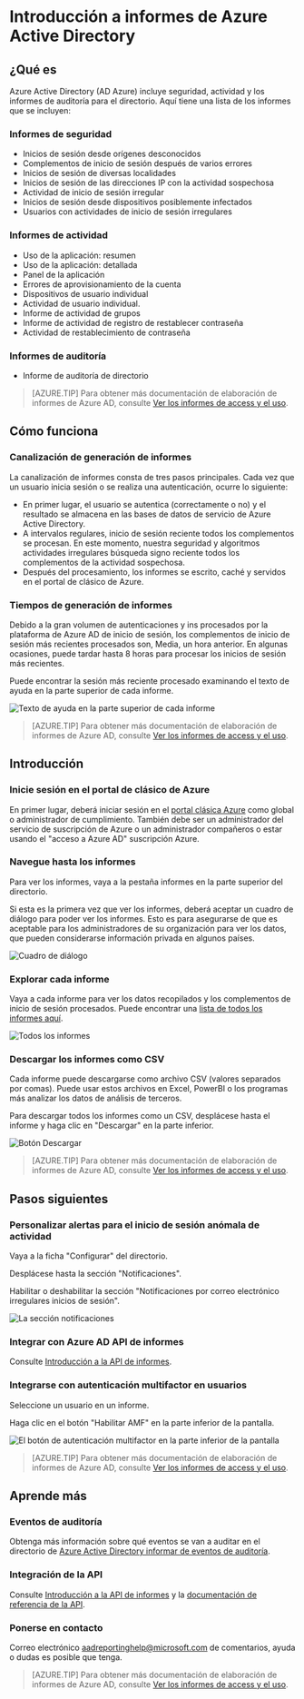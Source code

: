 <properties
   pageTitle="Azure Active Directory elaboración de informes: Introducción | Microsoft Azure"
   description="Enumera los distintos informes disponibles en los informes de Azure Active Directory"
   services="active-directory"
   documentationCenter=""
   authors="dhanyahk"
   manager="femila"
   editor=""/>

<tags
   ms.service="active-directory"
   ms.devlang="na"
   ms.topic="get-started-article"
   ms.tgt_pltfrm="na"
   ms.workload="identity"
   ms.date="03/07/2016"
   ms.author="dhanyahk"/>

# <a name="getting-started-with-azure-active-directory-reporting"></a>Introducción a informes de Azure Active Directory

## <a name="what-it-is"></a>¿Qué es

Azure Active Directory (AD Azure) incluye seguridad, actividad y los informes de auditoría para el directorio. Aquí tiene una lista de los informes que se incluyen:

### <a name="security-reports"></a>Informes de seguridad

- Inicios de sesión desde orígenes desconocidos
- Complementos de inicio de sesión después de varios errores
- Inicios de sesión de diversas localidades
- Inicios de sesión de las direcciones IP con la actividad sospechosa
- Actividad de inicio de sesión irregular
- Inicios de sesión desde dispositivos posiblemente infectados
- Usuarios con actividades de inicio de sesión irregulares

### <a name="activity-reports"></a>Informes de actividad

- Uso de la aplicación: resumen
- Uso de la aplicación: detallada
- Panel de la aplicación
- Errores de aprovisionamiento de la cuenta
- Dispositivos de usuario individual
- Actividad de usuario individual.
- Informe de actividad de grupos
- Informe de actividad de registro de restablecer contraseña
- Actividad de restablecimiento de contraseña

### <a name="audit-reports"></a>Informes de auditoría

- Informe de auditoría de directorio

> [AZURE.TIP] Para obtener más documentación de elaboración de informes de Azure AD, consulte [Ver los informes de access y el uso](active-directory-view-access-usage-reports.md).



## <a name="how-it-works"></a>Cómo funciona


### <a name="reporting-pipeline"></a>Canalización de generación de informes

La canalización de informes consta de tres pasos principales. Cada vez que un usuario inicia sesión o se realiza una autenticación, ocurre lo siguiente:

- En primer lugar, el usuario se autentica (correctamente o no) y el resultado se almacena en las bases de datos de servicio de Azure Active Directory.
- A intervalos regulares, inicio de sesión reciente todos los complementos se procesan. En este momento, nuestra seguridad y algoritmos actividades irregulares búsqueda signo reciente todos los complementos de la actividad sospechosa.
- Después del procesamiento, los informes se escrito, caché y servidos en el portal de clásico de Azure.

### <a name="report-generation-times"></a>Tiempos de generación de informes

Debido a la gran volumen de autenticaciones y ins procesados por la plataforma de Azure AD de inicio de sesión, los complementos de inicio de sesión más recientes procesados son, Media, un hora anterior. En algunas ocasiones, puede tardar hasta 8 horas para procesar los inicios de sesión más recientes.

Puede encontrar la sesión más reciente procesado examinando el texto de ayuda en la parte superior de cada informe.

![Texto de ayuda en la parte superior de cada informe](./media/active-directory-reporting-getting-started/reportingWatermark.PNG)

> [AZURE.TIP] Para obtener más documentación de elaboración de informes de Azure AD, consulte [Ver los informes de access y el uso](active-directory-view-access-usage-reports.md).



## <a name="getting-started"></a>Introducción


### <a name="sign-into-the-azure-classic-portal"></a>Inicie sesión en el portal de clásico de Azure

En primer lugar, deberá iniciar sesión en el [portal clásica Azure](https://manage.windowsazure.com) como global o administrador de cumplimiento. También debe ser un administrador del servicio de suscripción de Azure o un administrador compañeros o estar usando el "acceso a Azure AD" suscripción Azure.

### <a name="navigate-to-reports"></a>Navegue hasta los informes

Para ver los informes, vaya a la pestaña informes en la parte superior del directorio.

Si esta es la primera vez que ver los informes, deberá aceptar un cuadro de diálogo para poder ver los informes. Esto es para asegurarse de que es aceptable para los administradores de su organización para ver los datos, que pueden considerarse información privada en algunos países.

![Cuadro de diálogo](./media/active-directory-reporting-getting-started/dialogBox.png)

### <a name="explore-each-report"></a>Explorar cada informe

Vaya a cada informe para ver los datos recopilados y los complementos de inicio de sesión procesados. Puede encontrar una [lista de todos los informes aquí](active-directory-reporting-guide.md).

![Todos los informes](./media/active-directory-reporting-getting-started/reportsMain.png)

### <a name="download-the-reports-as-csv"></a>Descargar los informes como CSV

Cada informe puede descargarse como archivo CSV (valores separados por comas). Puede usar estos archivos en Excel, PowerBI o los programas más analizar los datos de análisis de terceros.

Para descargar todos los informes como un CSV, desplácese hasta el informe y haga clic en "Descargar" en la parte inferior.

![Botón Descargar](./media/active-directory-reporting-getting-started/downloadButton.png)

> [AZURE.TIP] Para obtener más documentación de elaboración de informes de Azure AD, consulte [Ver los informes de access y el uso](active-directory-view-access-usage-reports.md).





## <a name="next-steps"></a>Pasos siguientes

### <a name="customize-alerts-for-anomalous-sign-in-activity"></a>Personalizar alertas para el inicio de sesión anómala de actividad

Vaya a la ficha "Configurar" del directorio.

Desplácese hasta la sección "Notificaciones".

Habilitar o deshabilitar la sección "Notificaciones por correo electrónico irregulares inicios de sesión".

![La sección notificaciones](./media/active-directory-reporting-getting-started/notificationsSection.png)

### <a name="integrate-with-the-azure-ad-reporting-api"></a>Integrar con Azure AD API de informes

Consulte [Introducción a la API de informes](active-directory-reporting-api-getting-started.md).

### <a name="engage-multi-factor-authentication-on-users"></a>Integrarse con autenticación multifactor en usuarios

Seleccione un usuario en un informe.

Haga clic en el botón "Habilitar AMF" en la parte inferior de la pantalla.

![El botón de autenticación multifactor en la parte inferior de la pantalla](./media/active-directory-reporting-getting-started/mfaButton.png)

> [AZURE.TIP] Para obtener más documentación de elaboración de informes de Azure AD, consulte [Ver los informes de access y el uso](active-directory-view-access-usage-reports.md).




## <a name="learn-more"></a>Aprende más


### <a name="audit-events"></a>Eventos de auditoría

Obtenga más información sobre qué eventos se van a auditar en el directorio de [Azure Active Directory informar de eventos de auditoría](active-directory-reporting-audit-events.md).

### <a name="api-integration"></a>Integración de la API

Consulte [Introducción a la API de informes](active-directory-reporting-api-getting-started.md) y la [documentación de referencia de la API](https://msdn.microsoft.com/library/azure/mt126081.aspx).

### <a name="get-in-touch"></a>Ponerse en contacto

Correo electrónico [aadreportinghelp@microsoft.com](mailto:aadreportinghelp@microsoft.com) de comentarios, ayuda o dudas es posible que tenga.

> [AZURE.TIP] Para obtener más documentación de elaboración de informes de Azure AD, consulte [Ver los informes de access y el uso](active-directory-view-access-usage-reports.md).
